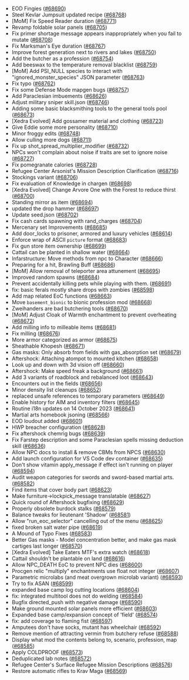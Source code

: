 * EOD Fingies ([#68690](https://github.com/CleverRaven/Cataclysm-DDA/pull/68690))
* Steel Kevlar Jumpsuit updated recipe ([#68768](https://github.com/CleverRaven/Cataclysm-DDA/pull/68768))
* [MoM] Fix Speed Reader duration ([#68771](https://github.com/CleverRaven/Cataclysm-DDA/pull/68771))
* Revamp foldable solar panels ([#68705](https://github.com/CleverRaven/Cataclysm-DDA/pull/68705))
* Fix primer shortage message appears inappropriately when you fail to mutate ([#68708](https://github.com/CleverRaven/Cataclysm-DDA/pull/68708))
* Fix Marksman's Eye duration ([#68767](https://github.com/CleverRaven/Cataclysm-DDA/pull/68767))
* Improve forest generation next to rivers and lakes ([#68750](https://github.com/CleverRaven/Cataclysm-DDA/pull/68750))
* Add the butcher as a profession ([#68754](https://github.com/CleverRaven/Cataclysm-DDA/pull/68754))
* Add beeswax to the temperature removal blacklist ([#68759](https://github.com/CleverRaven/Cataclysm-DDA/pull/68759))
* [MoM] Add PSI_NULL species to interact with "ignored_monster_species" JSON parameter ([#68763](https://github.com/CleverRaven/Cataclysm-DDA/pull/68763))
* Fix typo ([#68762](https://github.com/CleverRaven/Cataclysm-DDA/pull/68762))
* Fix some Defense Mode mapgen bugs ([#68757](https://github.com/CleverRaven/Cataclysm-DDA/pull/68757))
* Add Paraclesian imbuements ([#68626](https://github.com/CleverRaven/Cataclysm-DDA/pull/68626))
* Adjust military sniper skill.json ([#68746](https://github.com/CleverRaven/Cataclysm-DDA/pull/68746))
* Adding some basic blacksmithing tools to the general tools pool ([#68673](https://github.com/CleverRaven/Cataclysm-DDA/pull/68673))
* [Xedra Evolved] Add gossamer material and clothing ([#68723](https://github.com/CleverRaven/Cataclysm-DDA/pull/68723))
* Give Eddie some more personality ([#68710](https://github.com/CleverRaven/Cataclysm-DDA/pull/68710))
* Minor froggy edits ([#68748](https://github.com/CleverRaven/Cataclysm-DDA/pull/68748))
* Allow culling more dogs ([#68711](https://github.com/CleverRaven/Cataclysm-DDA/pull/68711))
* Fix up shot_spread_multiplier_modifier ([#68732](https://github.com/CleverRaven/Cataclysm-DDA/pull/68732))
* NPCs won't complain about noise if traits are set to ignore noise ([#68727](https://github.com/CleverRaven/Cataclysm-DDA/pull/68727))
* Fix pomegranate calories ([#68728](https://github.com/CleverRaven/Cataclysm-DDA/pull/68728))
* Refugee Center Arsonist's Mission Description Clarification ([#68716](https://github.com/CleverRaven/Cataclysm-DDA/pull/68716))
* Stockings variant ([#68706](https://github.com/CleverRaven/Cataclysm-DDA/pull/68706))
* Fix evaluation of Knowledge in chargen ([#68698](https://github.com/CleverRaven/Cataclysm-DDA/pull/68698))
* [Xedra Evolved] Change Arvore One with the Forest to reduce thirst ([#68700](https://github.com/CleverRaven/Cataclysm-DDA/pull/68700))
* Standing mirror as item ([#68694](https://github.com/CleverRaven/Cataclysm-DDA/pull/68694))
* updated the drop hammer ([#68697](https://github.com/CleverRaven/Cataclysm-DDA/pull/68697))
* Update seed.json ([#68702](https://github.com/CleverRaven/Cataclysm-DDA/pull/68702))
* Fix cash cards spawning with rand_charges ([#68704](https://github.com/CleverRaven/Cataclysm-DDA/pull/68704))
* Mercenary set Improvements ([#68685](https://github.com/CleverRaven/Cataclysm-DDA/pull/68685))
* Add door_locks to prisoner, armored and luxury vehicles ([#68614](https://github.com/CleverRaven/Cataclysm-DDA/pull/68614))
* Enforce wrap of ASCII `picture` format ([#68683](https://github.com/CleverRaven/Cataclysm-DDA/pull/68683))
* Fix gun store item ownership ([#68699](https://github.com/CleverRaven/Cataclysm-DDA/pull/68699))
* Cattail can be planted in shallow water ([#68664](https://github.com/CleverRaven/Cataclysm-DDA/pull/68664))
* Infarstructure: Move methods from npc to Character ([#68666](https://github.com/CleverRaven/Cataclysm-DDA/pull/68666))
* Preparing for a hit, Brawling Buff ([#68686](https://github.com/CleverRaven/Cataclysm-DDA/pull/68686))
* [MoM] Allow removal of teleporter area attunement ([#68695](https://github.com/CleverRaven/Cataclysm-DDA/pull/68695))
* Improved random spawns ([#68684](https://github.com/CleverRaven/Cataclysm-DDA/pull/68684))
* Prevent accidentally killing pets while playing with them. ([#68691](https://github.com/CleverRaven/Cataclysm-DDA/pull/68691))
* fix: basic ferals mostly share drops with zombies ([#68598](https://github.com/CleverRaven/Cataclysm-DDA/pull/68598))
* Add map related EoC functions ([#68663](https://github.com/CleverRaven/Cataclysm-DDA/pull/68663))
* Move `basement_bionic` to bionic profession mod ([#68668](https://github.com/CleverRaven/Cataclysm-DDA/pull/68668))
* Zweihanders are bad butchering tools ([#68670](https://github.com/CleverRaven/Cataclysm-DDA/pull/68670))
* [MoM] Adjust Cloak of Warmth enchantment to prevent overheating ([#68672](https://github.com/CleverRaven/Cataclysm-DDA/pull/68672))
* Add milling info to milleable items ([#68681](https://github.com/CleverRaven/Cataclysm-DDA/pull/68681))
* Fix milling ([#68676](https://github.com/CleverRaven/Cataclysm-DDA/pull/68676))
* More armor categorized as armor ([#68675](https://github.com/CleverRaven/Cataclysm-DDA/pull/68675))
* Sheathable Khopesh ([#68671](https://github.com/CleverRaven/Cataclysm-DDA/pull/68671))
* Gas masks: Only absorb from fields with gas_absorption set ([#68679](https://github.com/CleverRaven/Cataclysm-DDA/pull/68679))
* Aftershock: Attaching atompot to mounted kitchen ([#68658](https://github.com/CleverRaven/Cataclysm-DDA/pull/68658))
* Look up and down with 3d vision off ([#68660](https://github.com/CleverRaven/Cataclysm-DDA/pull/68660))
* Aftershock: Make speed freak a background ([#68661](https://github.com/CleverRaven/Cataclysm-DDA/pull/68661))
* Add 3 variants of roadblock and rebalanced loot ([#68643](https://github.com/CleverRaven/Cataclysm-DDA/pull/68643))
* Encounters out in the fields ([#68656](https://github.com/CleverRaven/Cataclysm-DDA/pull/68656))
* Minor density list cleanups ([#68652](https://github.com/CleverRaven/Cataclysm-DDA/pull/68652))
* replaced unsafe references to temporary parameters ([#68649](https://github.com/CleverRaven/Cataclysm-DDA/pull/68649))
* Enable history for AIM and inventory filters ([#68645](https://github.com/CleverRaven/Cataclysm-DDA/pull/68645))
* Routine i18n updates on 14 October 2023 ([#68641](https://github.com/CleverRaven/Cataclysm-DDA/pull/68641))
* Martial arts homebook jsoning ([#68566](https://github.com/CleverRaven/Cataclysm-DDA/pull/68566))
* EOD loudout added ([#68601](https://github.com/CleverRaven/Cataclysm-DDA/pull/68601))
* HWP breacher configuration ([#68628](https://github.com/CleverRaven/Cataclysm-DDA/pull/68628))
* Fix aftershock chemrig bugs ([#68639](https://github.com/CleverRaven/Cataclysm-DDA/pull/68639))
* Fix Farstep description and some Paraclesian spells missing deduction skill ([#68636](https://github.com/CleverRaven/Cataclysm-DDA/pull/68636))
* Allow NPC docs to install & remove CBMs from NPCS ([#68630](https://github.com/CleverRaven/Cataclysm-DDA/pull/68630))
* Add launch configuration for VS Code dev container ([#68635](https://github.com/CleverRaven/Cataclysm-DDA/pull/68635))
* Don't show vitamin apply_message if effect isn't running on player ([#68594](https://github.com/CleverRaven/Cataclysm-DDA/pull/68594))
* Audit weapon categories for swords and sword-based martial arts. ([#68582](https://github.com/CleverRaven/Cataclysm-DDA/pull/68582))
* Find items that cover body part ([#68623](https://github.com/CleverRaven/Cataclysm-DDA/pull/68623))
* Make furniture->lockpick_message translatable ([#68627](https://github.com/CleverRaven/Cataclysm-DDA/pull/68627))
* Quick round of Aftershock bugfixing ([#68629](https://github.com/CleverRaven/Cataclysm-DDA/pull/68629))
* Properly obsolete burdock stalks ([#68579](https://github.com/CleverRaven/Cataclysm-DDA/pull/68579))
* Balance tweaks for lieutenant 'Shadow' ([#68581](https://github.com/CleverRaven/Cataclysm-DDA/pull/68581))
* Allow "run_eoc_selector" cancelling out of the menu ([#68625](https://github.com/CleverRaven/Cataclysm-DDA/pull/68625))
* fixed broken salt water pipe ([#68619](https://github.com/CleverRaven/Cataclysm-DDA/pull/68619))
* A Mound of Typo Fixes ([#68583](https://github.com/CleverRaven/Cataclysm-DDA/pull/68583))
* Better Gas masks - Model concentration better, and make gas mask cartiges last longer  ([#68570](https://github.com/CleverRaven/Cataclysm-DDA/pull/68570))
* [Xedra Evolved] Take Eaters MTF's extra watch ([#68618](https://github.com/CleverRaven/Cataclysm-DDA/pull/68618))
* Cattail shouldn't be plantable on land ([#68616](https://github.com/CleverRaven/Cataclysm-DDA/pull/68616))
* Allow NPC_DEATH EoC to prevent NPC dies ([#68600](https://github.com/CleverRaven/Cataclysm-DDA/pull/68600))
* Procgen relic "multiply" enchantments use float not integer ([#68607](https://github.com/CleverRaven/Cataclysm-DDA/pull/68607))
* Parametric microlabs (and meat overgrown microlab variant) ([#68593](https://github.com/CleverRaven/Cataclysm-DDA/pull/68593))
* Try to fix ASAN ([#68599](https://github.com/CleverRaven/Cataclysm-DDA/pull/68599))
* expanded base camp log cutting locations ([#68604](https://github.com/CleverRaven/Cataclysm-DDA/pull/68604))
* fix: integrated multitool does not do welding ([#68584](https://github.com/CleverRaven/Cataclysm-DDA/pull/68584))
* Bugfix directed_push with negative damage ([#68590](https://github.com/CleverRaven/Cataclysm-DDA/pull/68590))
* Make ground mounted solar panels more efficient ([#68603](https://github.com/CleverRaven/Cataclysm-DDA/pull/68603))
* Expanded base camp/expansion concept of 'field' ([#68574](https://github.com/CleverRaven/Cataclysm-DDA/pull/68574))
* fix: add coverage to flaming fist ([#68597](https://github.com/CleverRaven/Cataclysm-DDA/pull/68597))
* Amputees don't have socks, mutant has wheelchair ([#68592](https://github.com/CleverRaven/Cataclysm-DDA/pull/68592))
* Remove mention of attracting vermin from butchery refuse ([#68588](https://github.com/CleverRaven/Cataclysm-DDA/pull/68588))
* Display what mod the contents belong to, scenario, profession, map ([#68585](https://github.com/CleverRaven/Cataclysm-DDA/pull/68585))
* Apply COLDPROOF ([#68573](https://github.com/CleverRaven/Cataclysm-DDA/pull/68573))
* Deduplicated lab notes ([#68572](https://github.com/CleverRaven/Cataclysm-DDA/pull/68572))
* Refugee Center's Surface Refugee Mission Descriptions ([#68576](https://github.com/CleverRaven/Cataclysm-DDA/pull/68576))
* Restore automatic rifles to Krav Maga ([#68569](https://github.com/CleverRaven/Cataclysm-DDA/pull/68569))
